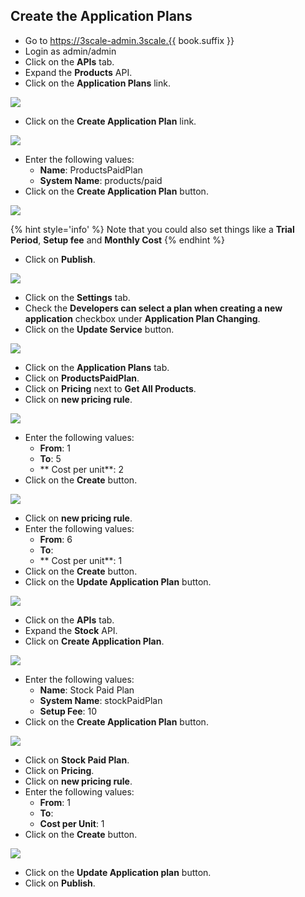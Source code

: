 ## Create the Application Plans

* Go to https://3scale-admin.3scale.{{ book.suffix }}
* Login as admin/admin
* Click on the **APIs** tab.
* Expand the **Products** API.
* Click on the **Application Plans** link.

![](../assets/Selection_386.png)

* Click on the **Create Application Plan** link.

![](../assets/Selection_387.png)

* Enter the following values:
    * **Name**: ProductsPaidPlan
    * **System Name**: products/paid
* Click on the **Create Application Plan** button.   

![](../assets/Selection_388.png)


{% hint style='info' %}
Note that you could also set things like a **Trial Period**, **Setup fee** and **Monthly Cost**
{% endhint %}

* Click on **Publish**.

![](../assets/Selection_389.png)

* Click on the **Settings** tab.
* Check the **Developers can select a plan when creating a new application** checkbox under **Application Plan Changing**.
* Click on the **Update Service** button.

![](../assets/Selection_390.png)

* Click on the **Application Plans** tab.
* Click on **ProductsPaidPlan**.
* Click on **Pricing** next to **Get All Products**.
* Click on **new pricing rule**.

![](../assets/Selection_392.png)

* Enter the following values:
    * **From**: 1
    * **To**: 5
    * ** Cost per unit**: 2
* Click on the **Create** button.

![](../assets/Selection_411.png)

* Click on **new pricing rule**.
* Enter the following values:
    * **From**: 6
    * **To**: 
    * ** Cost per unit**: 1
* Click on the **Create** button.
* Click on the **Update Application Plan** button.

![](../assets/Selection_394.png)

* Click on the **APIs** tab.
* Expand the **Stock** API.
* Click on **Create Application Plan**.

![](../assets/Selection_395.png)


* Enter the following values:
    * **Name**: Stock Paid Plan
    * **System Name**: stockPaidPlan
    * **Setup Fee**: 10
* Click on the **Create Application Plan** button.

![](../assets/Selection_396.png)

* Click on **Stock Paid Plan**.
* Click on **Pricing**.
* Click on **new pricing rule**.
* Enter the following values:
    * **From**: 1
    * **To**:
    * **Cost per Unit**: 1
* Click on the **Create** button.

![](../assets/Selection_410.png)

* Click on the **Update Application plan** button.
* Click on **Publish**.



